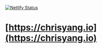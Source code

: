 [![Netlify Status](https://api.netlify.com/api/v1/badges/621c55f2-2efe-431d-8996-25fccc039eec/deploy-status)](https://app.netlify.com/sites/cocky-perlman-3a56b9/deploys)

# [https://chrisyang.io](https://chrisyang.io)